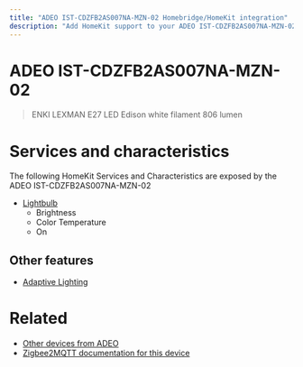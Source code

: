 ```yaml
---
title: "ADEO IST-CDZFB2AS007NA-MZN-02 Homebridge/HomeKit integration"
description: "Add HomeKit support to your ADEO IST-CDZFB2AS007NA-MZN-02, using Homebridge, Zigbee2MQTT and homebridge-z2m."
---
```

<!---
This file has been GENERATED using src/docgen/docgen.ts
DO NOT EDIT THIS FILE MANUALLY!
-->
# ADEO IST-CDZFB2AS007NA-MZN-02
> ENKI LEXMAN E27 LED Edison white filament 806 lumen


# Services and characteristics
The following HomeKit Services and Characteristics are exposed by
the ADEO IST-CDZFB2AS007NA-MZN-02

* [Lightbulb](../../light.md)
  * Brightness
  * Color Temperature
  * On

## Other features
* [Adaptive Lighting](../../light.md)

# Related
* [Other devices from ADEO](../index.md#adeo)
* [Zigbee2MQTT documentation for this device](https://www.zigbee2mqtt.io/devices/IST-CDZFB2AS007NA-MZN-02.html)